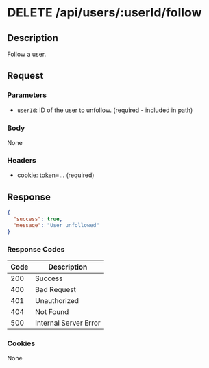 # DELETE /api/users/:userId/follow

## Description

Follow a user.

## Request

### Parameters

- `userId`: ID of the user to unfollow. (required - included in path)

### Body

None

### Headers

- cookie: token=... (required)

## Response

```json
{
  "success": true,
  "message": "User unfollowed"
}
```

### Response Codes

| Code | Description           |
|------|-----------------------|
| 200  | Success               |
| 400  | Bad Request           |
| 401  | Unauthorized          |
| 404  | Not Found             |
| 500  | Internal Server Error |

### Cookies

None